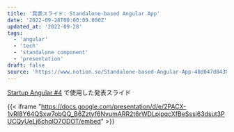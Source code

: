 ```yaml
---
title: '発表スライド: Standalone-based Angular App'
date: '2022-09-28T00:00:00.000Z'
updated_at: '2022-09-28'
tags:
  - 'angular'
  - 'tech'
  - 'standalone component'
  - 'presentation'
draft: false
source: 'https://www.notion.so/Standalone-based-Angular-App-48d047d843834029a49a35e649f01a9d'
---
```


[Startup Angular #4](https://voicy.connpass.com/event/258261/) で使用した発表スライド

{{< iframe "https://docs.google.com/presentation/d/e/2PACX-1vRI8Y64QSxw7obQQ_B6Zztyf6NvumARR2t6rWDLpipqcXfBeSssi63dsut3PUCQyUeLj6chqlO7ODOT/embed" >}}
